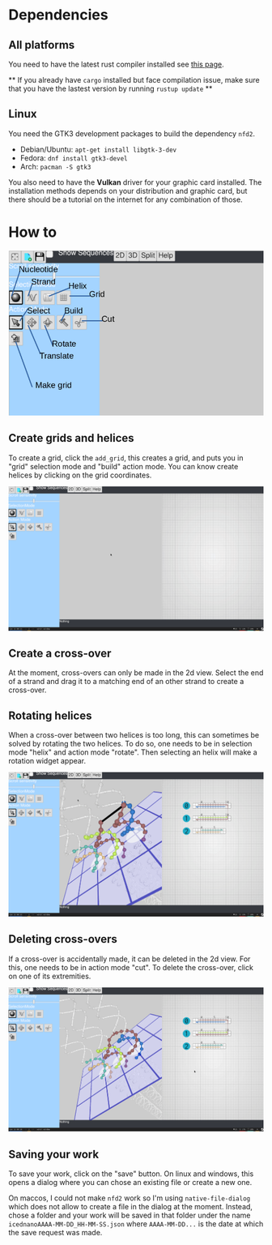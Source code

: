 # Dependencies

## All platforms

You need to have the latest rust compiler installed see [this page](https://www.rust-lang.org/tools/install).

** If you already have `cargo` installed but face compilation issue, make sure that you have the lastest version by running `rustup update` **

## Linux
You need the GTK3 development packages to build the dependency `nfd2`.

* Debian/Ubuntu: `apt-get install libgtk-3-dev`
* Fedora: `dnf install gtk3-devel`
* Arch: `pacman -S gtk3`

You also need to have the **Vulkan** driver for your graphic card installed. The installation methods depends on your distribution and graphic card,
but there should be a tutorial on the internet for any combination of those.


# How to

![](readme/buttons.png)

## Create grids and helices
To create a grid, click the `add_grid`, this creates a grid, and puts you in "grid" selection mode and "build" action mode.
You can know create helices by clicking on the grid coordinates.

![](readme/helix_creation.gif)

## Create a cross-over
At the moment, cross-overs can only be made in the 2d view. Select the end of a strand and drag it to a matching end of an other strand to create a cross-over.

## Rotating helices
When a cross-over between two helices is too long, this can sometimes be solved by rotating the two helices. To do so, one needs to be in selection mode "helix" and action mode "rotate". Then selecting an helix will make a rotation widget appear.

![](readme/rotating_helix.gif)

## Deleting cross-overs
If a cross-over is accidentally made, it can be deleted in the 2d view. For this, one needs to be in action mode "cut". To delete the cross-over, click on one of its extremities.

![](readme/cutting_xover.gif)

## Saving your work
To save your work, click on the "save" button.
On linux and windows, this opens a dialog where you can chose an existing file or create a new one.

On maccos, I could not make `nfd2` work so I'm using `native-file-dialog` which does not allow to create a file in the dialog at the moment.
Instead, chose a folder and your work will be saved in that folder under the name `icednanoAAAA-MM-DD_HH-MM-SS.json` where `AAAA-MM-DD...` is the date at which the save request was made.
